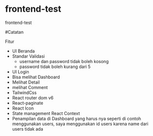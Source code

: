 # frontend-test

frontend-test

#Catatan

Fitur

- UI Beranda
- Standar Validasi
  - username dan password tidak boleh kosong
  - password tidak boleh kurang dari 5
- UI Login
- Bisa melihat Dashboard
- Melihat Detail
- melihat Comment
- TailwindCss
- React router dom v6
- React-paginate
- React Icon
- State management React Context
- Penampilan data di Dashboard yang harus nya seperti di contoh menggunakan users, saya menggunakan id users karena name dari users tidak ada
